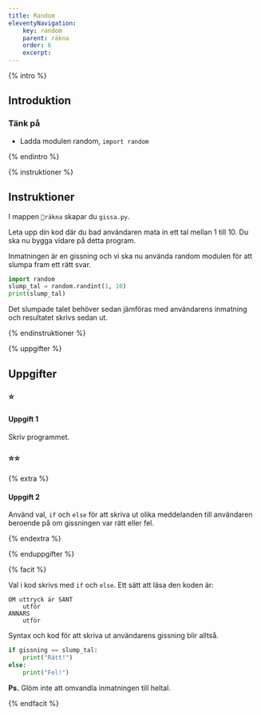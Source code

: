 ```yaml
---
title: Random
eleventyNavigation:
    key: random
    parent: räkna
    order: 6
    excerpt: 
---
```


{% intro %}

## Introduktion


### Tänk på

- Ladda modulen random, ```import random```

{% endintro %}

{% instruktioner %}

## Instruktioner

I mappen ```📁räkna``` skapar du ```gissa.py```.

Leta upp din kod där du bad användaren mata in ett tal mellan 1 till 10.
Du ska nu bygga vidare på detta program.

Inmatningen är en gissning och vi ska nu använda random modulen för att slumpa fram ett rätt svar.

```python
import random
slump_tal = random.randint(1, 10)
print(slump_tal)
```

Det slumpade talet behöver sedan jämföras med användarens inmatning och resultatet skrivs sedan ut.

{% endinstruktioner %}

{% uppgifter %}

## Uppgifter
### ⭐
#### Uppgift 1

Skriv programmet.

### ⭐⭐

{% extra %}

#### Uppgift 2

Använd val, ```if``` och ```else``` för att skriva ut olika meddelanden till användaren beroende på om gissningen var rätt eller fel.

{% endextra %}

{% enduppgifter %}

{% facit %}

Val i kod skrivs med ```if``` och ```else```. Ett sätt att läsa den koden är:
```
OM uttryck är SANT
    utför
ANNARS 
    utför
```

Syntax och kod för att skriva ut användarens gissning blir alltså.
```python
if gissning == slump_tal:
    print("Rätt!")
else:
    print("Fel!")
```

**Ps.** Glöm inte att omvandla inmatningen till heltal.

{% endfacit %}

